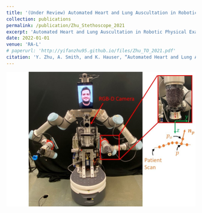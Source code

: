 ```yaml
---
title: '(Under Review) Automated Heart and Lung Auscultation in Robotic Physical Examinations'
collection: publications
permalink: /publication/Zhu_Stethoscope_2021
excerpt: 'Automated Heart and Lung Auscultation in Robotic Physical Examinations'
date: 2022-01-01
venue: 'RA-L'
# paperurl: 'http://yifanzhu95.github.io/files/Zhu_TO_2021.pdf'
citation: 'Y. Zhu, A. Smith, and K. Hauser, “Automated Heart and Lung Auscultation in Robotic Physical Examinations,” Submitted to IEEE Robotics and Automation Letters (RA-L).'
---
```


<!-- [Download paper here](http://yifanzhu95.github.io/files/Zhu_TO_2021.pdf) -->
![paper picture](/images/Zhu_Stethoscope_pic_1.jpg)

